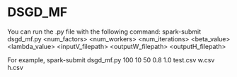 # DSGD_MF
You can run the .py file with the following command:
spark-submit dsgd_mf.py <num_factors> <num_workers> <num_iterations> <beta_value> <lambda_value> <inputV_filepath> <outputW_filepath> <outputH_filepath>

For example,
spark-submit dsgd_mf.py 100 10 50 0.8 1.0 test.csv w.csv h.csv
